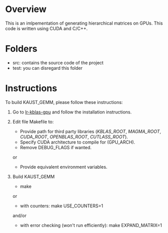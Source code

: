 # Overview
This is an imlpementation of generating hierarchical matrices on GPUs. This code is written using CUDA and C/C++.

# Folders
- src: contains the source code of the project
- test: you can disregard this folder

# Instructions

To build KAUST_GEMM, please follow these instructions:

1.  Go to  [lr-kblas-gpu](https://github.com/AdnanJaljuli/lr-kblas-gpu.git) and follow the installation instructions.

2.  Edit file Makefile to:
    - Provide path for third party libraries (_KBLAS_ROOT_, _MAGMA_ROOT_, _CUDA_ROOT_, _OPENBLAS_ROOT_, _CUTLASS_ROOT_).
    - Specify CUDA architecture to compile for (GPU_ARCH).
    - Remove DEBUG_FLAGS if wanted.

    or

    - Provide equivalent environment variables.

3.  Build KAUST_GEMM
    - make

    or
    
    
    - with counters: make USE_COUNTERS=1

    and/or
    
    - with error checking (won't run efficiently): make EXPAND_MATRIX=1
